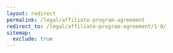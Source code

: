 ```yaml
---
layout: redirect
permalink: /legal/affiliate-program-agreement
redirect_to: /legal/affiliate-program-agreement/1-0/
sitemap:
  exclude: true
---
```

